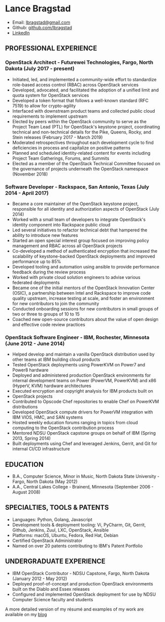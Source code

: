 # Lance Bragstad

* Email: lbragstad@gmail.com
* Github: [github.com/lbragstad](https://github.com/lbragstad)
* [LinkedIn](https://www.linkedin.com/in/lbragstad/)

## PROFESSIONAL EXPERIENCE

### OpenStack Architect - Futurewei Technologies, Fargo, North Dakota (July 2017 - present)

* Initiated, led, and implemented a community-wide effort to standardize
  role-based access control (RBAC) across OpenStack services
* Developed, advocated, and facilitated the adoption of a unified limit and
  quota system for OpenStack services
* Developed a token format that follows a well-known standard (RFC 7519) to
  allow for crypto-agility
* Interfaced with downstream product teams and collected public cloud
  requirements to implement upstream
* Elected by peers within the OpenStack community to serve as the Project Team
  Lead (PTL) for OpenStack's keystone project, coordinating technical and
  non-technical details for the Pike, Queens, Rocky, and Stein releases
  (February 2017 - March 2019)
* Moderated retrospectives throughout each development cycle to find
  deficiencies in process and capitalize on positive patterns
* Planned and scheduled identity-related content for events including Project
  Team Gatherings, Forums, and Summits
* Elected as a member of the OpenStack Technical Committee focused on the
  governance of projects underneath the OpenStack namespace (November 2018)

### Software Developer - Rackspace, San Antonio, Texas (July 2014 - April 2017)

* Became a core maintainer of the OpenStack keystone project, responsible for
  all identity and authorization aspects of OpenStack (July 2014)
* Worked with a small team of developers to integrate OpenStack's identity
  component into Rackspace public cloud
* Led several initiatives to refactor technical debt that hampered the ability
  to introduce new features
* Started an open special interest group focused on improving policy management
  and RBAC across all OpenStack projects
* Co-developed a method of authenticated encryption that increased the
  scalability of keystone-backed OpenStack deployments and improved performance
  up to 85%
* Developed tooling and automation using ansible to provide performance
  feedback during the review process
* Worked with private cloud solution engineers to advise various federated
  deployments
* Became one of the initial mentors of the OpenStack Innovation Center (OSIC),
  a partnership between Intel and Rackspace to improve code quality upstream,
  increase testing at scale, and foster an environment for new contributors to
  join the community
* Conducted onboarding sessions for new contributors in small groups of two or
  three to groups of 10 to 15
* Coached new open-source contributors about the value of open design and
  effective code review practices

### OpenStack Software Engineer - IBM, Rochester, Minnesota (June 2012 ­- June 2014)

* Helped develop and maintain a vanilla OpenStack distribution used by other
  teams at IBM building cloud products 
* Tested OpenStack deployments using PowerKVM on Power7 and Power8 hardware
* Deployed and administered production OpenStack environments for internal
  development teams on Power (PowerVM, PowerKVM) and x86 (Hyper­V, KVM)
  hardware architectures
* Executed encryption and copyright analysis for IBM products built on
* OpenStack projects
* Contributed to Opscode Chef repositories to enable Chef on PowerKVM
  distributions
* Developed OpenStack compute drivers for PowerVM integration with IBM VIOS,
  HMC, and SAN systems
* Hosted weekly education forums ranging in topics from cloud computing to the
  OpenStack contribution process
* Mentored NDSU OpenStack capstone groups on behalf of IBM (Spring 2013, Spring
  2014)
* Built deployments using Chef and leveraged Jenkins, Gerrit, and Git for
  internal CI/CD infrastructure

## EDUCATION

* B.A., Computer Science, Minor in Music, North Dakota State University -
  Fargo, North Dakota (May 2012)
* A.A., Central Lakes College - Brainerd, Minnesota (September 2006 - August
  2008)

## SPECIALTIES, TOOLS & PATENTS

* Languages: Python, Golang, Javascript
* Development tools & deployment tooling: Vi, PyCharm, Git, Gerrit, Github,
  Jenkins, Zuul, LXC, OpenStack, Ansible
* Platforms: macOS, Ubuntu, Fedora, Red Hat, Debian
* Certified OpenStack Administrator
* Named on over 20 patents contributing to IBM's Patent Portfolio

## UNDERGRADUATE EXPERIENCE

* IBM OpenStack Contributor - NDSU Capstone, Fargo, North Dakota (January 2012
  ­- May 2012)
* Deployed proof-of-concept and production OpenStack environments built on the
  Diablo and Essex releases
* Configured and implemented OpenStack deployment for use by NDSU Computer
  Science faculty and students

A more detailed version of my résumé and examples of my work are available
on my [blog](https://www.lbragstad.com/resume)
